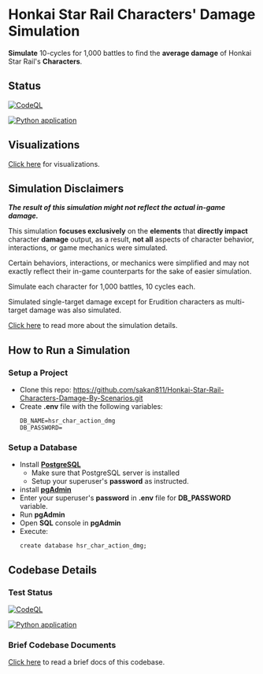 # Honkai Star Rail Characters' Damage Simulation

**Simulate** 10-cycles for 1,000 battles to find the **average damage** of Honkai Star Rail's **Characters**.

## Status
[![CodeQL](https://github.com/sakan811/Honkai-Star-Rail-Characters-Damage-By-Scenarios/actions/workflows/codeql.yml/badge.svg)](https://github.com/sakan811/Honkai-Star-Rail-Characters-Damage-By-Scenarios/actions/workflows/codeql.yml)

[![Python application](https://github.com/sakan811/Honkai-Star-Rail-Characters-Damage-By-Scenarios/actions/workflows/python-app.yml/badge.svg)](https://github.com/sakan811/Honkai-Star-Rail-Characters-Damage-By-Scenarios/actions/workflows/python-app.yml)

## Visualizations
[Click here](docs/VISUALS.md) for visualizations.

## Simulation Disclaimers
**_The result of this simulation might not reflect the actual in-game damage._**

This simulation **focuses exclusively** on the **elements** that **directly impact** character **damage** output, 
as a result, **not all** aspects of character behavior, interactions, or game mechanics were simulated.

Certain behaviors, interactions, or mechanics were simplified and may not exactly reflect their in-game counterparts 
for the sake of easier simulation.

Simulate each character for 1,000 battles, 10 cycles each.

Simulated single-target damage except for Erudition characters as multi-target damage was also simulated.

[Click here](docs/DISCLAIMERS.md) to read more about the simulation details.

## How to Run a Simulation
### Setup a Project
- Clone this repo: https://github.com/sakan811/Honkai-Star-Rail-Characters-Damage-By-Scenarios.git
- Create **.env** file with the following variables:
  ```
  DB_NAME=hsr_char_action_dmg
  DB_PASSWORD=
  ```

### Setup a Database
- Install **[PostgreSQL](https://www.enterprisedb.com/downloads/postgres-postgresql-downloads)**
  - Make sure that PostgreSQL server is installed
  - Setup your superuser's **password** as instructed.
- install **[pgAdmin](https://www.pgadmin.org/)**
- Enter your superuser's **password** in **.env** file for **DB_PASSWORD** variable. 
- Run **pgAdmin**
- Open **SQL** console in **pgAdmin**
- Execute:
  ```
  create database hsr_char_action_dmg;
  ```

## Codebase Details
### Test Status
[![CodeQL](https://github.com/sakan811/Honkai-Star-Rail-Characters-Damage-By-Scenarios/actions/workflows/codeql.yml/badge.svg)](https://github.com/sakan811/Honkai-Star-Rail-Characters-Damage-By-Scenarios/actions/workflows/codeql.yml)

[![Python application](https://github.com/sakan811/Honkai-Star-Rail-Characters-Damage-By-Scenarios/actions/workflows/python-app.yml/badge.svg)](https://github.com/sakan811/Honkai-Star-Rail-Characters-Damage-By-Scenarios/actions/workflows/python-app.yml)

### Brief Codebase Documents
[Click here](docs/DOCS.md) to read a brief docs of this codebase.
